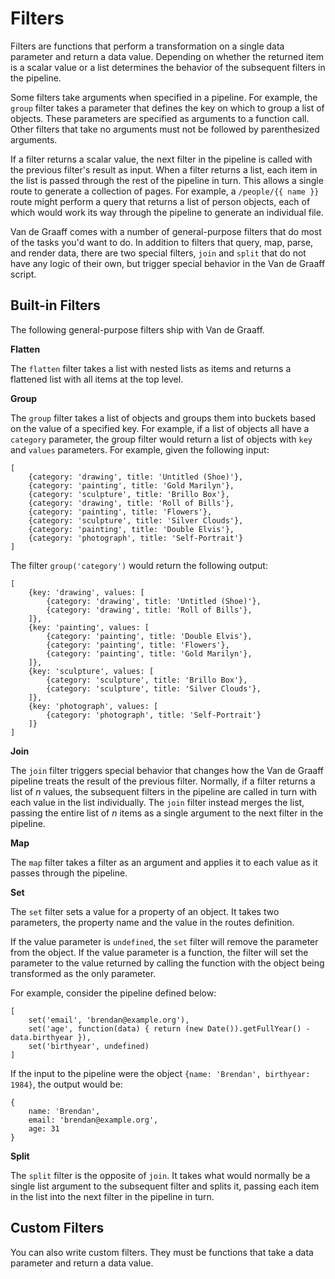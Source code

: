 # Filters

Filters are functions that perform a transformation on a single data parameter
and return a data value.
Depending on whether the returned item is a scalar value or a list determines
the behavior of the subsequent filters in the pipeline.

Some filters take arguments when specified in a pipeline.
For example, the `group` filter takes a parameter that defines the key on
which to group a list of objects. These parameters are specified as arguments
to a function call. Other filters that take no arguments must not be followed
by parenthesized arguments.

If a filter returns a scalar value, the next filter in the pipeline is called
with the previous filter's result as input.
When a filter returns a list, each item in the list is passed through the rest
of the pipeline in turn.
This allows a single route to generate a collection of pages.
For example, a `/people/{{ name }}` route might perform a query that returns
a list of person objects, each of which would work its way through the pipeline
to generate an individual file.

Van de Graaff comes with a number of general-purpose filters that do most of
the tasks you'd want to do. 
In addition to filters that query, map, parse, and render data, there are two
special filters, `join` and `split` that do not have any logic of their own,
but trigger special behavior in the Van de Graaff script.

## Built-in Filters

The following general-purpose filters ship with Van de Graaff.

__Flatten__

The `flatten` filter takes a list with nested lists as items and returns a
flattened list with all items at the top level. 

__Group__

The `group` filter takes a list of objects and groups them into buckets based
on the value of a specified key. For example, if a list of objects all have a
`category` parameter, the group filter would return a list of objects with
`key` and `values` parameters. For example, given the following input:

```
[
	{category: 'drawing', title: 'Untitled (Shoe)'},
	{category: 'painting', title: 'Gold Marilyn'},
	{category: 'sculpture', title: 'Brillo Box'},
	{category: 'drawing', title: 'Roll of Bills'},
	{category: 'painting', title: 'Flowers'},
	{category: 'sculpture', title: 'Silver Clouds'},
	{category: 'painting', title: 'Double Elvis'},
	{category: 'photograph', title: 'Self-Portrait'}
]
```

The filter `group('category')` would return the following output:

```
[
	{key: 'drawing', values: [
		{category: 'drawing', title: 'Untitled (Shoe)'},
		{category: 'drawing', title: 'Roll of Bills'},
	]},
	{key: 'painting', values: [
		{category: 'painting', title: 'Double Elvis'},
		{category: 'painting', title: 'Flowers'},
		{category: 'painting', title: 'Gold Marilyn'},
	]},
	{key: 'sculpture', values: [
		{category: 'sculpture', title: 'Brillo Box'},
		{category: 'sculpture', title: 'Silver Clouds'},
	]},
	{key: 'photograph', values: [
		{category: 'photograph', title: 'Self-Portrait'}
	]}
]
```

__Join__

The `join` filter triggers special behavior that changes how the Van de Graaff
pipeline treats the result of the previous filter.
Normally, if a filter returns a list of *n* values, the subsequent filters in
the pipeline are called in turn with each value in the list individually.
The `join` filter instead merges the list, passing the entire list of *n* items
as a single argument to the next filter in the pipeline.

__Map__

The `map` filter takes a filter as an argument and applies it to each value
as it passes through the pipeline.

__Set__

The `set` filter sets a value for a property of an object. It takes two
parameters, the property name and the value in the routes definition.

If the value parameter is `undefined`, the `set` filter will remove the
parameter from the object. If the value parameter is a function, the filter
will set the parameter to the value returned by calling the function with
the object being transformed as the only parameter.

For example, consider the pipeline defined below:

```
[
	set('email', 'brendan@example.org'),
	set('age', function(data) { return (new Date()).getFullYear() - data.birthyear }),
	set('birthyear', undefined)
]
```

If the input to the pipeline were the object `{name: 'Brendan', birthyear: 1984}`,
the output would be:

```
{
	name: 'Brendan',
	email: 'brendan@example.org',
	age: 31
}
```

__Split__

The `split` filter is the opposite of `join`. It takes what would normally be
a single list argument to the subsequent filter and splits it,
passing each item in the list into the next filter in the pipeline in turn.

## Custom Filters

You can also write custom filters. They must be functions that take a data
parameter and return a data value.
